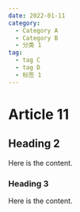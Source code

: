 ```yaml
---
date: 2022-01-11
category:
  - Category A
  - Category B
  - 分类 1
tag:
  - tag C
  - tag D
  - 标签 1
---
```


# Article 11

## Heading 2

Here is the content.

### Heading 3

Here is the content.
